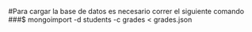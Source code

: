 #Para cargar la base de datos es necesario correr el siguiente comando
###$ mongoimport -d students -c grades < grades.json

